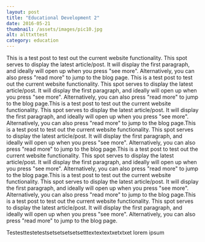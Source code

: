 ```yaml
---
layout: post
title: "Educational Development 2"
date: 2016-05-21
thumbnail: /assets/images/pic10.jpg
alt: alttxttest
category: education
---
```


This is a test post to test out the current website functionality. This spot serves to display the latest article/post. It will display the first paragraph, and ideally will open up when you press "see more". Alternatively, you can also press "read more" to jump to the blog page. This is a test post to test out the current website functionality. This spot serves to display the latest article/post. It will display the first paragraph, and ideally will open up when you press "see more". Alternatively, you can also press "read more" to jump to the blog page.This is a test post to test out the current website functionality. This spot serves to display the latest article/post. It will display the first paragraph, and ideally will open up when you press "see more". Alternatively, you can also press "read more" to jump to the blog page.This is a test post to test out the current website functionality. This spot serves to display the latest article/post. It will display the first paragraph, and ideally will open up when you press "see more". Alternatively, you can also press "read more" to jump to the blog page.This is a test post to test out the current website functionality. This spot serves to display the latest article/post. It will display the first paragraph, and ideally will open up when you press "see more". Alternatively, you can also press "read more" to jump to the blog page.This is a test post to test out the current website functionality. This spot serves to display the latest article/post. It will display the first paragraph, and ideally will open up when you press "see more". Alternatively, you can also press "read more" to jump to the blog page.This is a test post to test out the current website functionality. This spot serves to display the latest article/post. It will display the first paragraph, and ideally will open up when you press "see more". Alternatively, you can also press "read more" to jump to the blog page.

Testesttestetestsetsetsetsetsetttextextextxetxtxet lorem ipsum
